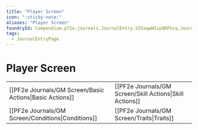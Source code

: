 ```yaml
---
title: "Player Screen"
icon: ":sticky-note:"
aliases: "Player Screen"
foundryId: Compendium.pf2e.journals.JournalEntry.S55aqwWIzpQRFhcq.JournalEntryPage.a7RGk2IiPaC3bLkf
tags:
  - JournalEntryPage
---
```


# Player Screen
  

|     |     |
| --- | --- |
| [[PF2e Journals/GM Screen/Basic Actions\|Basic Actions]] | [[PF2e Journals/GM Screen/Skill Actions\|Skill Actions]] |
| [[PF2e Journals/GM Screen/Conditions\|Conditions]] | [[PF2e Journals/GM Screen/Traits\|Traits]] |